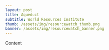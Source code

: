 ```yaml
---
layout: post
title: Aqueduct
subtitle: World Resources Institute 
thumb: /assets/img/resourcewatch_thumb.png
banner: /assets/img/resourcewatch_banner.png
---
```


Content

